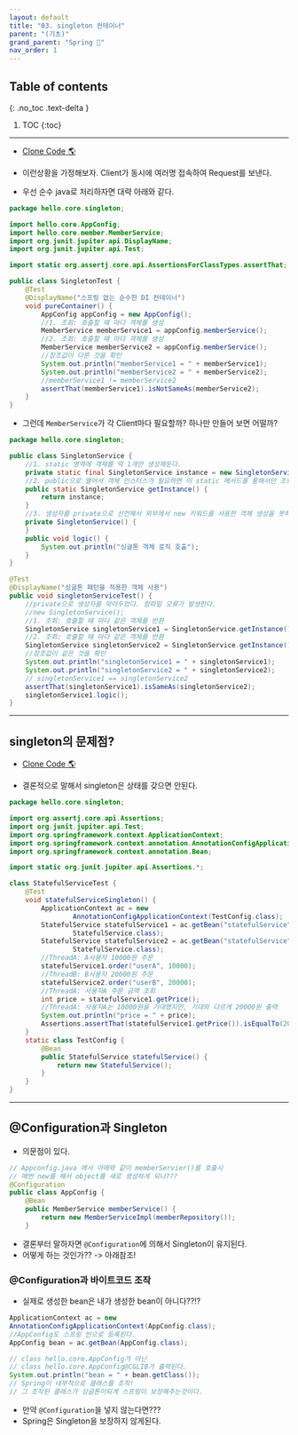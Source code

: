```yaml
---
layout: default
title: "03. singleton 컨테이너"
parent: "(기초)"
grand_parent: "Spring 🐍"
nav_order: 1
---
```


## Table of contents
{: .no_toc .text-delta }

1. TOC
{:toc}

---

* [Clone Code 🌎](https://github.com/EasyCoding-7/spring_basic/tree/15)

* 이런상황을 가정해보자. Client가 동시에 여러명 접속하여 Request를 보낸다.
* 우선 순수 java로 처리하자면 대략 아래와 같다.

```java
package hello.core.singleton;

import hello.core.AppConfig;
import hello.core.member.MemberService;
import org.junit.jupiter.api.DisplayName;
import org.junit.jupiter.api.Test;

import static org.assertj.core.api.AssertionsForClassTypes.assertThat;

public class SingletonTest {
    @Test
    @DisplayName("스프링 없는 순수한 DI 컨테이너")
    void pureContainer() {
        AppConfig appConfig = new AppConfig();
        //1. 조회: 호출할 때 마다 객체를 생성
        MemberService memberService1 = appConfig.memberService();
        //2. 조회: 호출할 때 마다 객체를 생성
        MemberService memberService2 = appConfig.memberService();
        //참조값이 다른 것을 확인
        System.out.println("memberService1 = " + memberService1);
        System.out.println("memberService2 = " + memberService2);
        //memberService1 != memberService2
        assertThat(memberService1).isNotSameAs(memberService2);
    }
}
```

* 그런데 `MemberService`가 각 Client마다 필요할까? 하나만 만들어 보면 어떨까?

```java
package hello.core.singleton;

public class SingletonService {
    //1. static 영역에 객체를 딱 1개만 생성해둔다.
    private static final SingletonService instance = new SingletonService();
    //2. public으로 열어서 객체 인스터스가 필요하면 이 static 메서드를 통해서만 조회하도록 허용한다.
    public static SingletonService getInstance() {
        return instance;
    }
    //3. 생성자를 private으로 선언해서 외부에서 new 키워드를 사용한 객체 생성을 못하게 막는다.
    private SingletonService() {
    }
    public void logic() {
        System.out.println("싱글톤 객체 로직 호출");
    }
}
```

```java
@Test
@DisplayName("싱글톤 패턴을 적용한 객체 사용")
public void singletonServiceTest() {
    //private으로 생성자를 막아두었다. 컴파일 오류가 발생한다.
    //new SingletonService();
    //1. 조회: 호출할 때 마다 같은 객체를 반환
    SingletonService singletonService1 = SingletonService.getInstance();
    //2. 조회: 호출할 때 마다 같은 객체를 반환
    SingletonService singletonService2 = SingletonService.getInstance();
    //참조값이 같은 것을 확인
    System.out.println("singletonService1 = " + singletonService1);
    System.out.println("singletonService2 = " + singletonService2);
    // singletonService1 == singletonService2
    assertThat(singletonService1).isSameAs(singletonService2);
    singletonService1.logic();
}
```

---

## singleton의 문제점?

* [Clone Code 🌎](https://github.com/EasyCoding-7/spring_basic/tree/15)

* 결론적으로 말해서 singleton은 상태를 갖으면 안된다.

```java
package hello.core.singleton;

import org.assertj.core.api.Assertions;
import org.junit.jupiter.api.Test;
import org.springframework.context.ApplicationContext;
import org.springframework.context.annotation.AnnotationConfigApplicationContext;
import org.springframework.context.annotation.Bean;

import static org.junit.jupiter.api.Assertions.*;

class StatefulServiceTest {
    @Test
    void statefulServiceSingleton() {
        ApplicationContext ac = new
                AnnotationConfigApplicationContext(TestConfig.class);
        StatefulService statefulService1 = ac.getBean("statefulService",
                StatefulService.class);
        StatefulService statefulService2 = ac.getBean("statefulService",
                StatefulService.class);
        //ThreadA: A사용자 10000원 주문
        statefulService1.order("userA", 10000);
        //ThreadB: B사용자 20000원 주문
        statefulService2.order("userB", 20000);
        //ThreadA: 사용자A 주문 금액 조회
        int price = statefulService1.getPrice();
        //ThreadA: 사용자A는 10000원을 기대했지만, 기대와 다르게 20000원 출력
        System.out.println("price = " + price);
        Assertions.assertThat(statefulService1.getPrice()).isEqualTo(20000);
    }
    static class TestConfig {
        @Bean
        public StatefulService statefulService() {
            return new StatefulService();
        }
    }
}
```

---

## @Configuration과 Singleton

* 의문점이 있다.

```java
// Appconfig.java 에서 아래와 같이 memberServier()를 호출시
// 매번 new를 해서 object를 새로 생성하게 되나???
@Configuration
public class AppConfig {
    @Bean
    public MemberService memberService() {
        return new MemberServiceImpl(memberRepository());
    }
```

* 결론부터 말하자면 `@Configuration`에 의해서 Singleton이 유지된다.
* 어떻게 하는 것인가?? -> 아래참조!

### @Configuration과 바이트코드 조작

* 실제로 생성한 bean은 내가 생성한 bean이 아니다??!?

```java
ApplicationContext ac = new
AnnotationConfigApplicationContext(AppConfig.class);
//AppConfig도 스프링 빈으로 등록된다.
AppConfig bean = ac.getBean(AppConfig.class);

// class hello.core.AppConfig가 아닌
// class hello.core.AppConfig@CGLIB가 출력된다.
System.out.println("bean = " + bean.getClass());
// Spring이 내부적으로 클래스를 조작!
// 그 조작된 클래스가 싱글톤이되게 스프링이 보장해주는것이다.
```

* 만약 `@Configuration`을 넣지 않는다면???
* Spring은 Singleton을 보장하지 않게된다.